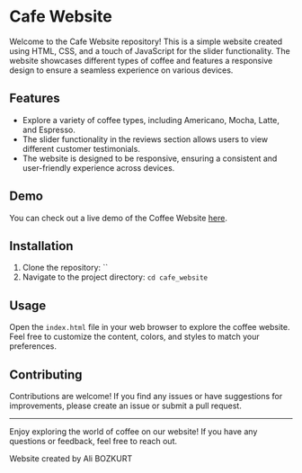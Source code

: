 # Cafe Website

Welcome to the Cafe Website repository! This is a simple website created using HTML, CSS, and a touch of JavaScript for the slider functionality. The website showcases different types of coffee and features a responsive design to ensure a seamless experience on various devices.

## Features

- Explore a variety of coffee types, including Americano, Mocha, Latte, and Espresso.
- The slider functionality in the reviews section allows users to view different customer testimonials.
- The website is designed to be responsive, ensuring a consistent and user-friendly experience across devices.

## Demo

You can check out a live demo of the Coffee Website [here](https://alibozkurtkyrd.github.io/cafe_website/).

## Installation

1. Clone the repository: ``
2. Navigate to the project directory: `cd cafe_website`

## Usage

Open the `index.html` file in your web browser to explore the coffee website. Feel free to customize the content, colors, and styles to match your preferences.

## Contributing

Contributions are welcome! If you find any issues or have suggestions for improvements, please create an issue or submit a pull request.

---

Enjoy exploring the world of coffee on our website! If you have any questions or feedback, feel free to reach out.

Website created by Ali BOZKURT

